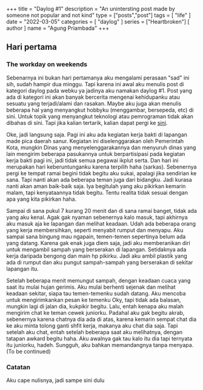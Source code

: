 +++
title = "Daylog #1"
description = "An unintersting post made by someone not popular and not kind"
type = ["posts","post"]
tags = [
    "life"
]
date = "2022-03-05"
categories = [
    "daylog"
]
series = ["Heartbroken"]
[ author ]
  name = "Agung Priambada"
+++

## Hari pertama
### The workday on weekends

Sebenarnya ini bukan hari pertamanya aku mengalami perasaan "sad" ini sih, sudah hampir dua minggu. Tapi karena ini awal aku menulis post di kategori daylog pada webku ya jadinya aku namakan daylog #1. Post yang ada di kategori ini akan banyak bercerita mengenai kehidupanku atau sesuatu yang terjadi/alami dan rasakan. Maybe aku juga akan menulis beberapa hal yang menyangkut hobbyku (menggambar, bersepeda, etc) di sini. Untuk topik yang menyangkut teknologi atau pemrograman tidak akan dibahas di sini. Tapi jika kalian tertarik, kalian dapat pergi ke [sini](/tags/devlog).

Oke, jadi langsung saja. Pagi ini aku ada kegiatan kerja bakti di lapangan made pica daerah sanur. Kegiatan ini diselenggarakan oleh Pemerintah Kota, mungkin Dinas yang menyelenggarakannya dan menyuruh dinas yang lain mengirim beberapa pasukannya untuk berpartisipasi pada kegiatan kerja bakti pagi ini, jadi tidak semua pegawai ikplut serta. Dan hari ini merupakan hari keberuntunganku karena terpilih haha (sarkas). Sebenernya pergi ke tempat ramai begini tidak begitu aku sukai, apalagi jika sendirian ke sana. Tapi nanti akan ada beberapa teman juga dari bidangku. Jadi kurasa nanti akan aman baik-baik saja. Iya begitulah yang aku pikirkan kemarin malam, tapi kenyataannya tidak begitu. Tentu realita tidak sesuai dengan apa yang kita pikirkan haha.

Sampai di sana pukul 7 kurang 20 menit dan di sana ramai banget, tidak ada yang aku kenal. Agak gak nyaman sebenernya kalo masuk, tapi akhirnya aku masuk aja ke lapangan dan melihat keadaan. Udah ada beberapa orang yang kerja membersihkan, seperti menyabit rumput dan menyapu. Aku sampai sana bingung mau ngapain, temen-temen sepertinya belum ada yang datang. Karena gak enak juga diem saja, jadi aku memberanikan diri untuk mengambil sampah yang berserakan di lapangan. Setidaknya ada kerja daripada bengong dan main hp pikirku. Jadi aku ambil plastik yang ada di rumput dan aku pungut sampah-sampah yang berserakan di sekitar lapangan itu. 

Setelah beberapa menit memungut sampah, dengan keadaan cuaca yang saat itu mulai hujan gerimis. Aku mulai berhenti sejenak dan melihat keadaan sekitar, siapa tau temen-temenku sudah datang. Aku mencoba untuk mengirimkankan pesan ke temenku Oky, tapi tidak ada balasan, mungkin lagi di jalan dia, kukpikir begitu. Lalu, entah kenapa aku malah mengirim chat ke teman cewek juniorku. Padahal aku gak begitu akrab, sebenernya karena chatnya dia ada di atas, karena kemarin sempat chat dia ke aku minta tolong ganti shfit kerja, makanya aku chat dia saja. Tapi setelah aku chat, entah setelah beberapa saat aku melihatnya, dengan tatapan awkard begitu haha. Aku awalnya gak tau kalo itu dia tapi ternyata itu juniorku, hadeh. Sungguh, aku bahkan memandangnya tanpa menyapa.
(To be continued)

### Catatan

Aku cape nulisnya, jadi sampe sini dulu

